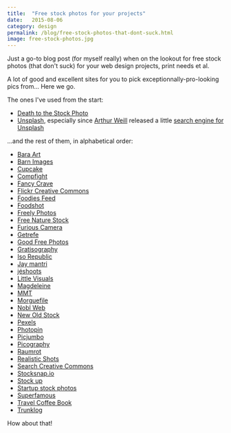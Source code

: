 ```yaml
---
title:  "Free stock photos for your projects"
date:   2015-08-06
category: design
permalink: /blog/free-stock-photos-that-dont-suck.html
image: free-stock-photos.jpg
---
```

Just a go-to blog post (for myself really) when on the lookout for free stock photos (that don't suck) for your web design projects, print needs et al.

A lot of good and excellent sites for you to pick exceptionnally-pro-looking pics from... Here we go.

The ones I've used from the start:

*	<a href="http://join.deathtothestockphoto.com/" title="Death to the Stock Photo" target="_blank">Death to the Stock Photo</a>	
*	<a href="http://unsplash.com/" title="Unsplash" target="_blank">Unsplash</a>, especially since <a href="https://twitter.com/arthurWeill" title="Arthur Weill" target="_blank">Arthur Weill</a> released a little <a href="http://www.arthurweill.fr/Unsplash/en" title="Unsplash search engine" target="_blank">search engine for Unsplash</a>

...and the rest of them, in alphabetical order:

*	<a href="http://www.bara-art.com/" title="Bara Art" target="_blank">Bara Art</a>
*	<a href="http://barnimages.com/" title="Barn Images" target="_blank">Barn Images</a>
*	<a href="http://cupcake.nilssonlee.se/" title="Cupcake" target="_blank">Cupcake</a>
*	<a href="http://compfight.com/" title="Compfight" target="_blank">Compfight</a>
*	<a href="http://fancycrave.com/" title="Fancy Crave" target="_blank">Fancy Crave</a>
*	<a href="https://www.flickr.com/creativecommons/" title="Flickr Creative Commons" target="_blank">Flickr Creative Commons</a>
*	<a href="http://foodiesfeed.com/category/free-food-images/" title="Foodies Feed" target="_blank">Foodies Feed</a>
*	<a href="http://foodshot.co/" title="Foodshot" target="_blank">Foodshot</a>
*	<a href="http://freelyphotos.com/" title="Freely Photos" target="_blank">Freely Photos</a>
*	<a href="http://freenaturestock.com/" title="ree Nature Stock" target="_blank">Free Nature Stock</a>
*	<a href="http://furiouscamera.com/" title="Furious Camera" target="_blank">Furious Camera</a>
* 	<a href="http://getrefe.tumblr.com/" title="Getrefe" target="_blank">Getrefe</a>
* 	<a href="https://www.goodfreephotos.com/" title="Good Free Photos" target="_blank">Good Free Photos</a>
*	<a href="http://www.gratisography.com/" title="Gratisography" target="_blank">Gratisography</a>
*	<a href="http://isorepublic.com/" title="Iso Republic" target="_blank">Iso Republic</a>
*	<a href="http://jaymantri.com/" title="Jay mantri" target="_blank">Jay mantri</a>
*	<a href="http://jeshoots.com/" title="jéshoots" target="_blank">jéshoots</a>
*	<a href="http://littlevisuals.co/" title="Little Visuals" target="_blank">Little Visuals</a>
*	<a href="http://magdeleine.co/" title="Magdeleine" target="_blank">Magdeleine</a>
*	<a href="http://mmt.li/" title="MMT" target="_blank">MMT</a>
*	<a href="http://www.morguefile.com" title="Morguefile" target="_blank">Morguefile</a>
*	<a href="http://www.noblweb.com/" title="Nobl Web" target="_blank">Nobl Web</a>
*	<a href="http://nos.twnsnd.co/" title="New Old Stock" target="_blank">New Old Stock</a>
*	<a href="http://www.pexels.com/" title="Pexels" target="_blank">Pexels</a>
*	<a href="http://photopin.com/" title="Photopin" target="_blank">Photopin</a>
*	<a href="http://picjumbo.com/" title="Picjumbo" target="_blank">Picjumbo</a>
*	<a href="http://picography.co/" title="Picography" target="_blank">Picography</a>
*	<a href="http://www.raumrot.com/" title="Raumrot" target="_blank">Raumrot</a>
*	<a href="http://realisticshots.com/" title="Realistic Shots" target="_blank">Realistic Shots</a>
*	<a href="http://search.creativecommons.org/" title="Creative Commons" target="_blank">Search Creative Commons</a>
*	<a href="https://stocksnap.io/" title="StockSnap.io" target="_blank">Stocksnap.io</a>
*	<a href="http://www.sitebuilderreport.com/stock-up" title="Stock Up" target="_blank">Stock up</a>
*	<a href="http://startupstockphotos.com" title="Startup stock photos" target="_blank">Startup stock photos</a>
*	<a href="http://images.superfamous.com/" title="" target="_blank">Superfamous</a>
*	<a href="http://travelcoffeebook.tumblr.com/" title="Travel Coffee Book" target="_blank">Travel Coffee Book</a>
*	<a href="http://trunklog.com/" title="Trunklog" target="_blank">Trunklog</a>


How about that!